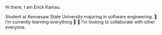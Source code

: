 Hi there, I am Erick Kamau.

Student at Kennesaw State University majoring in software engineering.
🌱 I’m currently learning everything 🤣
👯 I’m looking to collaborate with other everyone.





